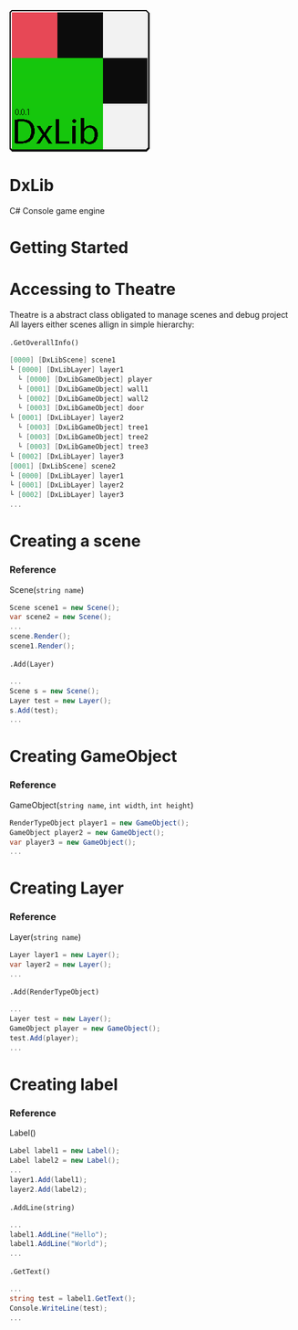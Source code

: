 ![Alt-текст](https://raw.githubusercontent.com/1dxrpz/DxLib/main/logo_.png)
# DxLib
C# Console game engine

# Getting Started

# Accessing to Theatre
Theatre is a abstract class obligated to manage scenes and debug project
All layers either scenes allign in simple hierarchy:

`.GetOverallInfo()`
```c#
[0000] [DxLibScene] scene1
└ [0000] [DxLibLayer] layer1
  └ [0000] [DxLibGameObject] player
  └ [0001] [DxLibGameObject] wall1
  └ [0002] [DxLibGameObject] wall2
  └ [0003] [DxLibGameObject] door
└ [0001] [DxLibLayer] layer2
  └ [0003] [DxLibGameObject] tree1
  └ [0003] [DxLibGameObject] tree2
  └ [0003] [DxLibGameObject] tree3
└ [0002] [DxLibLayer] layer3
[0001] [DxLibScene] scene2
└ [0000] [DxLibLayer] layer1
└ [0001] [DxLibLayer] layer2
└ [0002] [DxLibLayer] layer3
...
```
# Creating a scene
### Reference 
Scene(`string name`)

```c#
Scene scene1 = new Scene();
var scene2 = new Scene();
...
scene.Render();
scene1.Render();
```
`.Add(Layer)`
```c#
...
Scene s = new Scene();
Layer test = new Layer();
s.Add(test);
...
```
# Creating GameObject
### Reference 
GameObject(`string name`, `int width`, `int height`)

```c#
RenderTypeObject player1 = new GameObject();
GameObject player2 = new GameObject();
var player3 = new GameObject();
...
```

# Creating Layer
### Reference
Layer(`string name`)

```c#
Layer layer1 = new Layer();
var layer2 = new Layer();
...

```
`.Add(RenderTypeObject)`
```c#
...
Layer test = new Layer();
GameObject player = new GameObject();
test.Add(player);
...
```

# Creating label
### Reference
Label()

```c#
Label label1 = new Label();
Label label2 = new Label();
...
layer1.Add(label1);
layer2.Add(label2);
```
`.AddLine(string)`
```c#
...
label1.AddLine("Hello");
label1.AddLine("World");
...
```
`.GetText()`
```c#
...
string test = label1.GetText();
Console.WriteLine(test);
...
```



